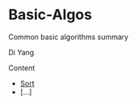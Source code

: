 # Basic-Algos
Common basic algorithms summary

Di Yang

Content

- [Sort](https://github.com/YangDi666/Basic-Algos/tree/master/algos_sort)
- [...]
